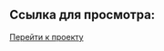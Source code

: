 ## Ссылка для просмотра:

[Перейти к проекту]([https://phoenixdeveloper-sofia.github.io/Trips_layout/](https://phoenixdeveloper-sofia.github.io/Five_minute_adventure/))
